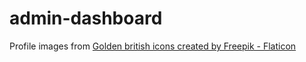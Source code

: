 # admin-dashboard

Profile images from <a href="https://www.flaticon.com/free-icons/golden-british" title="golden british icons">Golden british icons created by Freepik - Flaticon</a>